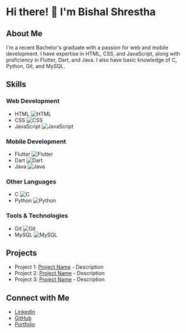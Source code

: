 # Hi there! 👋 I'm Bishal Shrestha

## About Me
I'm a recent Bachelor's graduate with a passion for web and mobile development. I have expertise in HTML, CSS, and JavaScript, along with proficiency in Flutter, Dart, and Java. I also have basic knowledge of C, Python, Git, and MySQL.

## Skills

### Web Development
- HTML ![HTML](https://img.icons8.com/color/48/000000/html-5.png)
- CSS ![CSS](https://img.icons8.com/color/48/000000/css3.png)
- JavaScript ![JavaScript](https://img.icons8.com/color/48/000000/javascript.png)

### Mobile Development
- Flutter ![Flutter](https://img.icons8.com/color/48/000000/flutter.png)
- Dart ![Dart](https://img.icons8.com/color/48/000000/dart.png)
- Java ![Java](https://img.icons8.com/color/48/000000/java-coffee-cup-logo.png)

### Other Languages
- C ![C](https://img.icons8.com/color/48/000000/c-programming.png)
- Python ![Python](https://img.icons8.com/color/48/000000/python.png)

### Tools & Technologies
- Git ![Git](https://img.icons8.com/color/48/000000/git.png)
- MySQL ![MySQL](https://img.icons8.com/color/48/000000/mysql.png)

## Projects
- Project 1: [Project Name](link) - Description
- Project 2: [Project Name](link) - Description
- Project 3: [Project Name](link) - Description

## Connect with Me
- [LinkedIn](https://www.linkedin.com/in/bishal-shrestha-a716a2211/)
- [GitHub](https://github.com/bishalweb)
- [Portfolio](https://66436fbd0b2516314575945f--dazzling-clafoutis-586d1e.netlify.app/)
